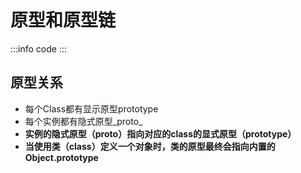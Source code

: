 <script setup>
import ClassDemo from './class.vue'
</script>

# 原型和原型链
:::info
code
:::
<ClassDemo />

## 原型关系
- 每个Class都有显示原型prototype
- 每个实例都有隐式原型_proto_
- **实例的隐式原型（__proto__）指向对应的class的显式原型（prototype）**
- **当使用类（class）定义一个对象时，类的原型最终会指向内置的 Object.prototype**
